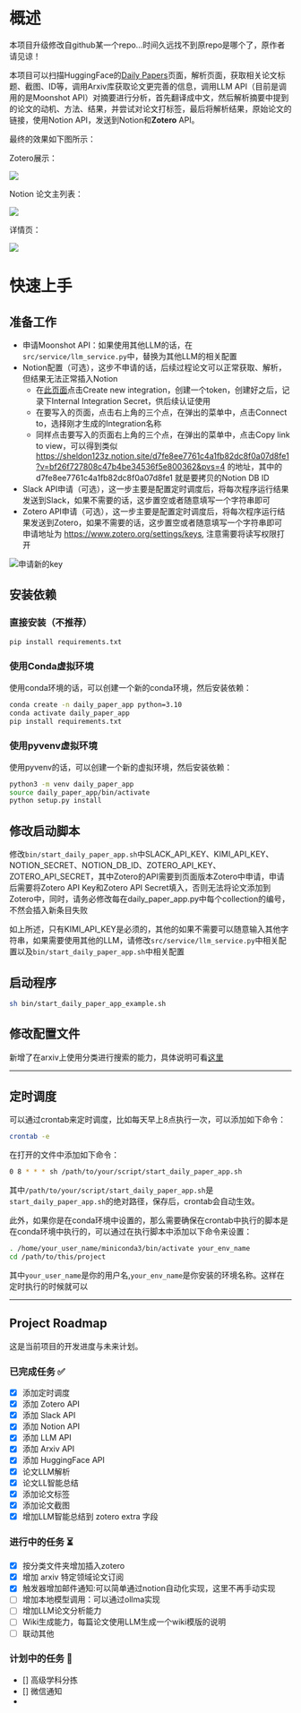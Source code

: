 # 概述
本项目升级修改自github某一个repo...时间久远找不到原repo是哪个了，原作者请见谅！


本项目可以扫描HuggingFace的[Daily Papers](https://huggingface.co/papers)页面，解析页面，获取相关论文标题、截图、ID等，调用Arxiv库获取论文更完善的信息，调用LLM API（目前是调用的是Moonshot API）对摘要进行分析，首先翻译成中文，然后解析摘要中提到的论文的动机、方法、结果，并尝试对论文打标签，最后将解析结果，原始论文的链接，使用Notion API，发送到Notion和**Zotero** API。

最终的效果如下图所示：

Zotero展示：

![](assets/zotero.png)

Notion 论文主列表：

![](assets/main_list.png)

详情页：

![](assets/all.png)

# 快速上手

## 准备工作

- 申请Moonshot API：如果使用其他LLM的话，在`src/service/llm_service.py`中，替换为其他LLM的相关配置
- Notion配置（可选），这步不申请的话，后续过程论文可以正常获取、解析，但结果无法正常插入Notion
  - 在[此页面](https://www.notion.so/my-integrations)点击Create new integration，创建一个token，创建好之后，记录下Internal Integration Secret，供后续认证使用
  - 在要写入的页面，点击右上角的三个点，在弹出的菜单中，点击Connect to，选择刚才生成的Integration名称
  - 同样点击要写入的页面右上角的三个点，在弹出的菜单中，点击Copy link to view，可以得到类似 https://sheldon123z.notion.site/d7fe8ee7761c4a1fb82dc8f0a07d8fe1?v=bf26f727808c47b4be34536f5e800362&pvs=4 的地址，其中的d7fe8ee7761c4a1fb82dc8f0a07d8fe1 就是要拷贝的Notion DB ID
- Slack API申请（可选），这一步主要是配置定时调度后，将每次程序运行结果发送到Slack，如果不需要的话，这步置空或者随意填写一个字符串即可 
- Zotero API申请（可选），这一步主要是配置定时调度后，将每次程序运行结果发送到Zotero，如果不需要的话，这步置空或者随意填写一个字符串即可 申请地址为 https://www.zotero.org/settings/keys, 注意需要将读写权限打开

![申请新的key](assets/zotero_key.png)

## 安装依赖
### 直接安装（不推荐）
```bash
pip install requirements.txt
```
### 使用Conda虚拟环境
使用conda环境的话，可以创建一个新的conda环境，然后安装依赖：

```bash
conda create -n daily_paper_app python=3.10
conda activate daily_paper_app
pip install requirements.txt
```
### 使用pyvenv虚拟环境
使用pyvenv的话，可以创建一个新的虚拟环境，然后安装依赖：

```bash
python3 -m venv daily_paper_app
source daily_paper_app/bin/activate
python setup.py install
```

## 修改启动脚本

修改`bin/start_daily_paper_app.sh`中SLACK_API_KEY、KIMI_API_KEY、NOTION_SECRET、NOTION_DB_ID、ZOTERO_API_KEY、ZOTERO_API_SECRET，其中Zotero的API需要到页面版本Zotero中申请，申请后需要将Zotero API Key和Zotero API Secret填入，否则无法将论文添加到Zotero中，同时，请务必修改每在daily_paper_app.py中每个collection的编号，不然会插入新条目失败

如上所述，只有KIMI_API_KEY是必须的，其他的如果不需要可以随意输入其他字符串，如果需要使用其他的LLM，请修改`src/service/llm_service.py`中相关配置以及`bin/start_daily_paper_app.sh`中相关配置


## 启动程序

```bash
sh bin/start_daily_paper_app_example.sh
```
## 修改配置文件
新增了在arxiv上使用分类进行搜索的能力，具体说明可看[这里](./src/service/config_setting.md)

---
## 定时调度

可以通过crontab来定时调度，比如每天早上8点执行一次，可以添加如下命令：

```bash
crontab -e
```

在打开的文件中添加如下命令：

```bash
0 8 * * * sh /path/to/your/script/start_daily_paper_app.sh
```

其中`/path/to/your/script/start_daily_paper_app.sh`是`start_daily_paper_app.sh`的绝对路径，保存后，crontab会自动生效。

此外，如果你是在conda环境中设置的，那么需要确保在crontab中执行的脚本是在conda环境中执行的，可以通过在执行脚本中添加以下命令来设置：

```bash
. /home/your_user_name/miniconda3/bin/activate your_env_name
cd /path/to/this/project
```

其中`your_user_name`是你的用户名,`your_env_name`是你安装的环境名称。这样在定时执行的时候就可以

---
## Project Roadmap

这是当前项目的开发进度与未来计划。

### 已完成任务 ✅

- [x] 添加定时调度
- [x] 添加 Zotero API
- [x] 添加 Slack API
- [x] 添加 Notion API
- [x] 添加 LLM API
- [x] 添加 Arxiv API
- [x] 添加 HuggingFace API
- [x] 论文LLM解析
- [x] 论文LL智能总结
- [x] 添加论文标签
- [x] 添加论文截图
- [x] 增加LLM智能总结到 zotero extra 字段

### 进行中的任务 ⏳
- [x] 按分类文件夹增加插入zotero
- [x] 增加 arxiv 特定领域论文订阅
- [x] 触发器增加邮件通知:可以简单通过notion自动化实现，这里不再手动实现
- [ ] 增加本地模型调用：可以通过ollma实现
- [ ] 增加LLM论文分析能力
- [ ] Wiki生成能力，每篇论文使用LLM生成一个wiki模版的说明
- [ ] 联动其他

### 计划中的任务 🚀

- [] 高级学科分拣
- [] 微信通知
- 

